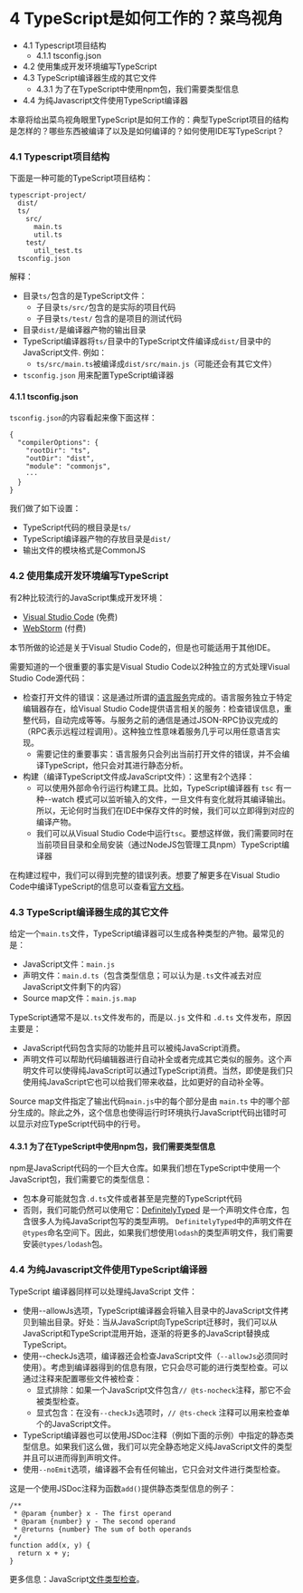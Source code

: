 # 4 TypeScript是如何工作的？菜鸟视角

- 4.1 Typescript项目结构
  - 4.1.1 tsconfig.json
- 4.2 使用集成开发环境编写TypeScript
- 4.3 TypeScript编译器生成的其它文件
  - 4.3.1 为了在TypeScript中使用npm包，我们需要类型信息
- 4.4 为纯Javascript文件使用TypeScript编译器


本章将给出菜鸟视角眼里TypeScript是如何工作的：典型TypeScript项目的结构是怎样的？哪些东西被编译了以及是如何编译的？如何使用IDE写TypeScript？

### 4.1 Typescript项目结构

下面是一种可能的TypeScript项目结构：

	typescript-project/
	  dist/
	  ts/
	    src/
	      main.ts
	      util.ts
	    test/
	      util_test.ts
	  tsconfig.json

解释：

- 目录`ts/`包含的是TypeScript文件：
  - 子目录`ts/src/`包含的是实际的项目代码
  - 子目录`ts/test/` 包含的是项目的测试代码
- 目录`dist/`是编译器产物的输出目录
- TypeScript编译器将`ts/`目录中的TypeScript文件编译成`dist/`目录中的JavaScript文件. 例如：
  - `ts/src/main.ts`被编译成`dist/src/main.js`（可能还会有其它文件）
- `tsconfig.json` 用来配置TypeScript编译器

#### 4.1.1 tsconfig.json

`tsconfig.json`的内容看起来像下面这样：

	{
	  "compilerOptions": {
	    "rootDir": "ts",
	    "outDir": "dist",
	    "module": "commonjs",
	    ···
	  }
	}

我们做了如下设置：

- TypeScript代码的根目录是`ts/`
- TypeScript编译器产物的存放目录是`dist/`
- 输出文件的模块格式是CommonJS

### 4.2 使用集成开发环境编写TypeScript

有2种比较流行的JavaScript集成开发环境：

- [Visual Studio Code](https://code.visualstudio.com/) (免费)
- [WebStorm](https://www.jetbrains.com/webstorm/) (付费)


本节所做的论述是关于Visual Studio Code的，但是也可能适用于其他IDE。

需要知道的一个很重要的事实是Visual Studio Code以2种独立的方式处理Visual Studio Code源代码：

- 检查打开文件的错误：这是通过所谓的[语言服务](https://langserver.org/)完成的。语言服务独立于特定编辑器存在，给Visual Studio Code提供语言相关的服务：检查错误信息，重整代码，自动完成等等。与服务之前的通信是通过JSON-RPC协议完成的（RPC表示远程过程调用）。这种独立性意味着服务几乎可以用任意语言实现。
  - 需要记住的重要事实：语言服务只会列出当前打开文件的错误，并不会编译TypeScript，他只会对其进行静态分析。
- 构建（编译TypeScript文件成JavaScript文件）：这里有2个选择：
  - 可以使用外部命令行运行构建工具。比如，TypeScript编译器有 `tsc` 有一种--watch 模式可以监听输入的文件，一旦文件有变化就将其编译输出。所以，无论何时当我们在IDE中保存文件的时候，我们可以立即得到对应的编译产物。
  - 我们可以从Visual Studio Code中运行`tsc`。要想这样做，我们需要同时在当前项目目录和全局安装（通过NodeJS包管理工具npm）TypeScript编译器

  
在构建过程中，我们可以得到完整的错误列表。想要了解更多在Visual Studio Code中编译TypeScript的信息可以查看[官方文档](https://code.visualstudio.com/docs/typescript/typescript-compiling)。

### 4.3 TypeScript编译器生成的其它文件
给定一个`main.ts`文件，TypeScript编译器可以生成各种类型的产物。最常见的是：

- JavaScript文件：`main.js`
- 声明文件：`main.d.ts`（包含类型信息；可以认为是`.ts`文件减去对应JavaScript文件剩下的内容）
- Source map文件：`main.js.map`


TypeScript通常不是以`.ts`文件发布的，而是以`.js` 文件和 `.d.ts` 文件发布，原因主要是：

- JavaScript代码包含实际的功能并且可以被纯JavaScript消费。
- 声明文件可以帮助代码编辑器进行自动补全或者完成其它类似的服务。这个声明文件可以使得纯JavaScript可以通过TypeScript消费。当然，即使是我们只使用纯JavaScript它也可以给我们带来收益，比如更好的自动补全等。


Source map文件指定了输出代码`main.js`中的每个部分是由 `main.ts` 中的哪个部分生成的。除此之外，这个信息也使得运行时环境执行JavaScript代码出错时可以显示对应TypeScript代码中的行号。

#### 4.3.1 为了在TypeScript中使用npm包，我们需要类型信息
npm是JavaScript代码的一个巨大仓库。如果我们想在TypeScript中使用一个JavaScript包，我们需要它的类型信息：

- 包本身可能就包含`.d.ts`文件或者甚至是完整的TypeScript代码
- 否则，我们可能仍然可以使用它：[DefinitelyTyped](https://definitelytyped.org/) 是一个声明文件仓库，包含很多人为纯JavaScript包写的类型声明。
`DefinitelyTyped`中的声明文件在`@types`命名空间下。因此，如果我们想使用`lodash`的类型声明文件，我们需要安装`@types/lodash`包。

### 4.4 为纯Javascript文件使用TypeScript编译器
TypeScript 编译器同样可以处理纯JavaScript 文件：

- 使用--allowJs选项，TypeScript编译器会将输入目录中的JavaScript文件拷贝到输出目录。好处：当从JavaScript向TypeScript迁移时，我们可以从JavaScript和TypeScript混用开始，逐渐的将更多的JavaScript替换成TypeScript。
- 使用--checkJs选项，编译器还会检查JavaScript文件（`--allowJs`必须同时使用）。考虑到编译器得到的信息有限，它只会尽可能的进行类型检查。可以通过注释来配置哪些文件被检查：
  - 显式排除：如果一个JavaScript文件包含`// @ts-nocheck`注释，那它不会被类型检查。
  - 显式包含：在没有`--checkJs`选项时，`// @ts-check` 注释可以用来检查单个的JavaScript文件。
- TypeScript编译器也可以使用JSDoc注释（例如下面的示例）中指定的静态类型信息。如果我们这么做，我们可以完全静态地定义纯JavaScript文件的类型并且可以进而得到声明文件。
- 使用`--noEmit`选项，编译器不会有任何输出，它只会对文件进行类型检查。


这是一个使用JSDoc注释为函数`add()`提供静态类型信息的例子：

	/**
	 * @param {number} x - The first operand
	 * @param {number} y - The second operand
	 * @returns {number} The sum of both operands
	 */
	function add(x, y) {
	  return x + y;
	}

更多信息：JavaScript[文件类型检查](https://www.typescriptlang.org/docs/handbook/type-checking-javascript-files.html)。